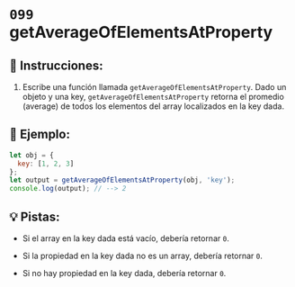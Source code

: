# `099` getAverageOfElementsAtProperty

## 📝 Instrucciones:

1. Escribe una función llamada `getAverageOfElementsAtProperty`. Dado un objeto y una key, `getAverageOfElementsAtProperty` retorna el promedio (average) de todos los elementos del array localizados en la key dada. 

## 📎 Ejemplo: 

```js
let obj = {
  key: [1, 2, 3]
};
let output = getAverageOfElementsAtProperty(obj, 'key');
console.log(output); // --> 2  
```

## 💡 Pistas:

+ Si el array en la key dada está vacío, debería retornar `0`.

+ Si la propiedad en la key dada no es un array, debería retornar `0`.

+ Si no hay propiedad en la key dada, debería retornar `0`.

